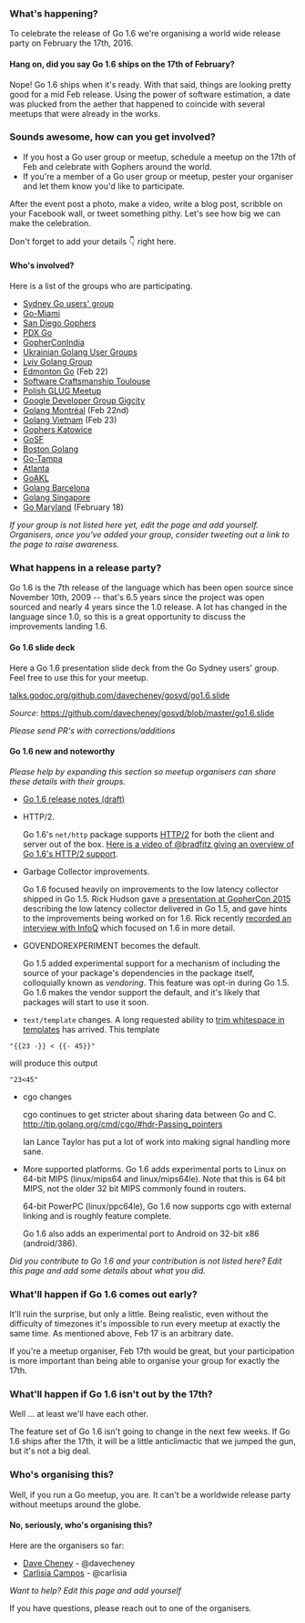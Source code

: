 ### What's happening?
To celebrate the release of Go 1.6 we're organising a world wide release party on February the 17th, 2016. 

#### Hang on, did you say Go 1.6 ships on the 17th of February?
Nope! Go 1.6 ships when it's ready. With that said, things are looking pretty good for a mid Feb release. Using the power of software estimation, a date was plucked from the aether that happened to coincide with several meetups that were already in the works.

### Sounds awesome, how can you get involved?
- If you host a Go user group or meetup, schedule a meetup on the 17th of Feb and celebrate with Gophers around the world.
- If you're a member of a Go user group or meetup, pester your organiser and let them know you'd like to participate.

After the event post a photo, make a video, write a blog post, scribble on your Facebook wall, or tweet something pithy. Let's see how big we can make the celebration.

Don't forget to add your details :point_down: right here.

#### Who's involved?
Here is a list of the groups who are participating.
- [Sydney Go users' group](http://www.meetup.com/golang-syd/events/228276309/)
- [Go-Miami](http://www.meetup.com/Go-Miami/events/228280324/)
- [San Diego Gophers](http://www.meetup.com/sdgophers/events/228129827/)
- [PDX Go](http://www.meetup.com/PDX-Go/events/228220792/)
- [GopherConIndia](http://www.gophercon.in/)
- [Ukrainian Golang User Groups](http://www.meetup.com/uagolang/events/228343484/)
- [Lviv Golang Group](http://www.meetup.com/Lviv-Golang-Group/events/228344940/)
- [Edmonton Go](https://edmontongo.org/) (Feb 22)
- [Software Craftsmanship Toulouse](http://www.meetup.com/fr-FR/Software-Craftsmanship-Toulouse/events/228285655/)
- [Polish GLUG Meetup](http://www.meetup.com/GoLang-User-Group-Wroclaw/events/228369658/)
- [Google Developer Group Gigcity](http://www.meetup.com/GDG-Gigcity/events/228373161/)
- [Golang Montréal](https://golangmontreal.org) (Feb 22nd)
- [Golang Vietnam](https://www.facebook.com/events/1651152271814093/) (Feb 23)
- [Gophers Katowice](http://www.meetup.com/Gophers-Katowice/events/228375778/)
- [GoSF](http://www.meetup.com/golangsf/events/226090306/)
- [Boston Golang](http://www.meetup.com/Boston-Go-lang-User-Group/events/228398963/)
- [Go-Tampa](http://www.meetup.com/Go-Tampa/events/227365472/)
- [Atlanta](http://www.meetup.com/Go-Users-Group-Atlanta/events/228336134/)
- [GoAKL](http://www.meetup.com/Go-AKL/events/228436705/)
- [Golang Barcelona](http://www.meetup.com/es-ES/Golang-Barcelona/events/228438675/)
- [Golang Singapore](http://www.meetup.com/golangsg/events/228148961/)
- [Go Maryland](http://www.meetup.com/Go-Maryland/events/228445301/) (February 18)

_If your group is not listed here yet, edit the page and add yourself._
_Organisers, once you've added your group, consider tweeting out a link to the page to raise awareness._

### What happens in a release party?
Go 1.6 is the 7th release of the language which has been open source since November 10th, 2009 -- that's 6.5 years since the project was open sourced and nearly 4 years since the 1.0 release.
A lot has changed in the language since 1.0, so this is a great opportunity to discuss the improvements landing 1.6.


#### Go 1.6 slide deck
Here a Go 1.6 presentation slide deck from the Go Sydney users' group. Feel free to use this for your meetup.

[talks.godoc.org/github.com/davecheney/gosyd/go1.6.slide](http://talks.godoc.org/github.com/davecheney/gosyd/go1.6.slide)

_Source_: https://github.com/davecheney/gosyd/blob/master/go1.6.slide

_Please send PR's with corrections/additions_

#### Go 1.6 new and noteworthy

_Please help by expanding this section so meetup organisers can share these details with their groups._

- [Go 1.6 release notes (draft)](http://tip.golang.org/doc/go1.6)
- HTTP/2.

  Go 1.6's `net/http` package supports [HTTP/2](https://http2.golang.org/) for both the client and server out of the box.
  [Here is a video of @bradfitz giving an overview of Go 1.6's HTTP/2 support](https://www.youtube.com/watch?v=gukAZO1fqZQ).
- Garbage Collector improvements.

  Go 1.6 focused heavily on improvements to the low latency collector shipped in Go 1.5.
  Rick Hudson gave a [presentation at GopherCon 2015](https://www.youtube.com/watch?v=aiv1JOfMjm0) describing the low latency collector delivered in Go 1.5, and gave hints to the improvements being worked on for 1.6.
  Rick recently [recorded an interview with InfoQ](http://www.infoq.com/interviews/hudson-go-gc) which focused on 1.6 in more detail.
- GOVENDOREXPERIMENT becomes the default.

  Go 1.5 added experimental support for a mechanism of including the source of your package's dependencies in the package itself, colloquially known as _vendoring_. This feature was opt-in during Go 1.5.
  Go 1.6 makes the vendor support the default, and it's likely that packages will start to use it soon.

- `text/template` changes.
  A long requested ability to [trim whitespace in templates](http://tip.golang.org/pkg/text/template/#hdr-Text_and_spaces) has arrived. This template 

 `"{{23 -}} < {{- 45}}"`

 will produce this output

 `"23<45"` 

- cgo changes

  cgo continues to get stricter about sharing data between Go and C. http://tip.golang.org/cmd/cgo/#hdr-Passing_pointers

  Ian Lance Taylor has put a lot of work into making signal handling more sane. 

- More supported platforms.
  Go 1.6 adds experimental ports to Linux on 64-bit MIPS (linux/mips64 and linux/mips64le). Note that this is 64 bit MIPS, not the older 32 bit MIPS commonly found in routers.

  64-bit PowerPC (linux/ppc64le), Go 1.6 now supports cgo with external linking and is roughly feature complete.

  Go 1.6 also adds an experimental port to Android on 32-bit x86 (android/386). 

_Did you contribute to Go 1.6 and your contribution is not listed here? Edit this page and add some details about what you did._

### What'll happen if Go 1.6 comes out early?
It'll ruin the surprise, but only a little. Being realistic, even without the difficulty of timezones it's impossible to run every meetup at exactly the same time. As mentioned above, Feb 17 is an arbitrary date.

If you're a meetup organiser, Feb 17th would be great, but your participation is more important than being able to organise your group for exactly the 17th.

### What'll happen if Go 1.6 isn't out by the 17th?
Well ... at least we'll have each other. 

The feature set of Go 1.6 isn't going to change in the next few weeks. If Go 1.6 ships after the 17th, it will be a little anticlimactic that we jumped the gun, but it's not a big deal.

### Who's organising this?
Well, if you run a Go meetup, you are. It can't be a worldwide release party without meetups around the globe.

#### No, seriously, who's organising this?
Here are the organisers so far:
- [Dave Cheney](mailto://dave@cheney.net) - @davecheney
- [Carlisia Campos](mailto://carlisia@golangbridge.org) - @carlisia

_Want to help? Edit this page and add yourself_

If you have questions, please reach out to one of the organisers.
